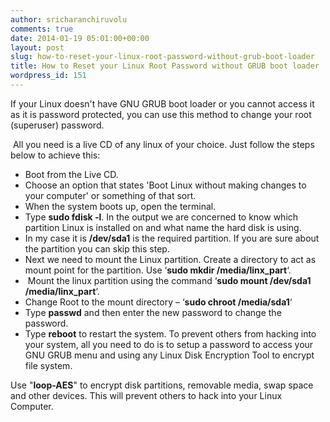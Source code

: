 ```yaml
---
author: sricharanchiruvolu
comments: true
date: 2014-01-19 05:01:00+00:00
layout: post
slug: how-to-reset-your-linux-root-password-without-grub-boot-loader
title: How to Reset your Linux Root Password without GRUB boot loader
wordpress_id: 151
---
```


If your Linux doesn't have GNU GRUB boot loader or you cannot access it as it is password protected, you can use this method to change your root (superuser) password.

  


 All you need is a live CD of any linux of your choice. Just follow the steps below to achieve this:

  * Boot from the Live CD.
  * Choose an option that states 'Boot Linux without making changes to your computer' or something of that sort.
  * When the system boots up, open the terminal. 
  * Type **sudo fdisk -l**. In the output we are concerned to  know which partition Linux is installed on and what name the hard disk  is using. 
  * In my case it is **/dev/sda1** is the required partition. If you are sure about the partition you can skip this step.
  * Next we need to mount the Linux partition. Create a directory to act as mount point for the partition. Use ‘**sudo mkdir /media/linx_part**‘.
  *  Mount the linux partition using the command ‘**sudo mount /dev/sda1 /media/linx_part**‘.
  * Change Root to the mount directory – ‘**sudo chroot /media/sda1**‘
  * Type **passwd** and then enter the new password to change the password.
  * Type **reboot** to restart the system. 
To prevent others from hacking into your system, all you need to do is to setup a password to access your GNU GRUB menu and using any Linux Disk Encryption Tool to encrypt file system.  
  
Use "**loop-AES**" to encrypt disk partitions, removable media, swap space and other devices. This will prevent others to hack into your Linux Computer.
